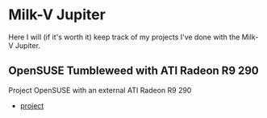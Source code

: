 # Milk-V Jupiter

Here I will (if it's worth it) keep track of my projects I've done with the Milk-V Jupiter.

## OpenSUSE Tumbleweed with ATI Radeon R9 290

Project OpenSUSE with an external ATI Radeon R9 290

- [project](milkVjupiter/OpenSUSEATIRadeonR9_290.md)

